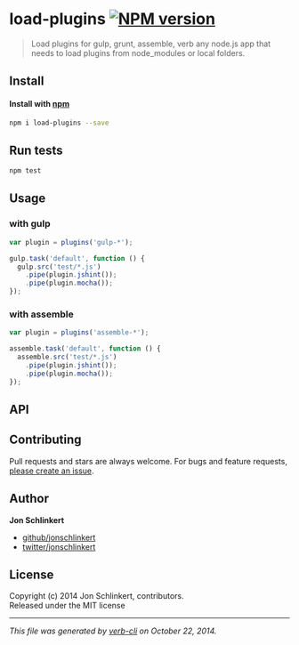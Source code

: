 # load-plugins [![NPM version](https://badge.fury.io/js/load-plugins.png)](http://badge.fury.io/js/load-plugins)

> Load plugins for gulp, grunt, assemble, verb any node.js app that needs to load plugins from node_modules or local folders.

## Install
#### Install with [npm](npmjs.org)

```bash
npm i load-plugins --save
```

## Run tests

```bash
npm test
```

## Usage

### with gulp

```js
var plugin = plugins('gulp-*');

gulp.task('default', function () {
  gulp.src('test/*.js')
    .pipe(plugin.jshint());
    .pipe(plugin.mocha());
});
```

### with assemble

```js
var plugin = plugins('assemble-*');

assemble.task('default', function () {
  assemble.src('test/*.js')
    .pipe(plugin.jshint());
    .pipe(plugin.mocha());
});
```

## API


## Contributing
Pull requests and stars are always welcome. For bugs and feature requests, [please create an issue][issues].

## Author

**Jon Schlinkert**
 
+ [github/jonschlinkert](https://github.com/jonschlinkert)
+ [twitter/jonschlinkert](http://twitter.com/jonschlinkert) 

## License
Copyright (c) 2014 Jon Schlinkert, contributors.  
Released under the MIT license

***

_This file was generated by [verb-cli](https://github.com/assemble/verb-cli) on October 22, 2014._

[issues]: https://github.com/jonschlinkert/load-plugins/issues